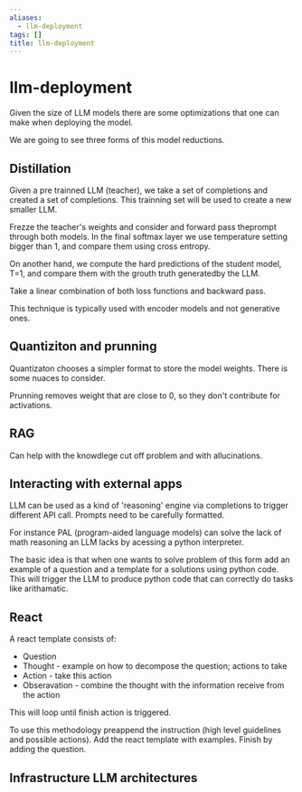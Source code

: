 ```yaml
---
aliases:
  - llm-deployment
tags: []
title: llm-deployment
---
```


# llm-deployment
Given the size of LLM models there are some optimizations that one can make when deploying the model. 

We are going to see three forms of this model reductions. 

## Distillation 
Given a pre trainned LLM (teacher), we take a set of completions and created a set of completions. This trainning set will be used to create a new smaller LLM.

Frezze the teacher's weights and consider and forward pass theprompt through both models. In the final softmax layer we use temperature setting bigger than 1, and compare them using cross entropy.

On another hand, we compute the hard predictions of the student model, T=1, and compare them with the grouth truth generatedby the LLM. 

Take a linear combination of both loss functions and backward pass.

This technique is typically used with encoder models and not generative ones.

## Quantiziton and prunning 
Quantizaton chooses a simpler format to store the model weights. There is some nuaces to consider. 

Prunning removes weight that are close to 0, so they don't contribute for activations.

## RAG
Can help with the knowdlege cut off problem and with allucinations. 

## Interacting with external apps
LLM can be used as a kind of 'reasoning' engine via completions to trigger different API call. Prompts need to be carefully formatted. 

For instance PAL (program-aided language models) can solve the lack of math reasoning an LLM lacks by acessing a python interpreter.  

The basic idea is that when one wants to solve problem of this form add an example of a question and a template for a solutions using python code. This will trigger the LLM to produce python code that can correctly do tasks like arithamatic. 

## React

A react template consists of:
- Question
- Thought - example on how to decompose the question; actions to take 
- Action - take this action 
- Obseravation - combine the thought with the information receive from the action

This will loop until finish action is triggered. 

To use this methodology preappend the instruction (high level guidelines and possible actions). Add the react template with examples. Finish by adding the question. 


## Infrastructure LLM architectures




